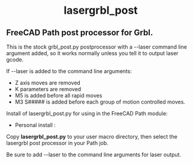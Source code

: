 <h1 align="center">lasergrbl_post</h1>

## FreeCAD Path post processor for Grbl.

This is the stock grbl_post.py postprocessor with a --laser command
line argument added, so it works normally unless you tell it to output laser
gcode.

If --laser is added to the command line arguments:
- Z axis moves are removed
- K parameters are removed
- M5 is added before all rapid moves
- M3 S##### is added before each group of motion controlled moves.

Install of lasergrbl_post.py for using in the FreeCAD Path module:  

- Personal install :
  
Copy **lasergrbl_post.py** to your user macro directory, then select the lasergrbl post processor in your Path job.

Be sure to add --laser to the command line arguments for laser output.
